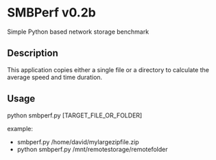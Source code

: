 # SMBPerf v0.2b

Simple Python based network storage benchmark

## Description
This application copies either a single file or a directory to calculate the average speed and time duration.

## Usage
python smbperf.py [TARGET_FILE_OR_FOLDER]

example: 
- smbperf.py /home/david/mylargezipfile.zip
- python smbperf.py /mnt/remotestorage/remotefolder
